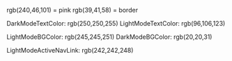 rgb(240,46,101) = pink
rgb(39,41,58) = border

DarkModeTextColor: rgb(250,250,255)
LightModeTextColor: rgb(96,106,123)

LightModeBGColor: rgb(245,245,251)
DarkModeBGColor: rgb(20,20,31)

LightModeActiveNavLink: rgb(242,242,248)
